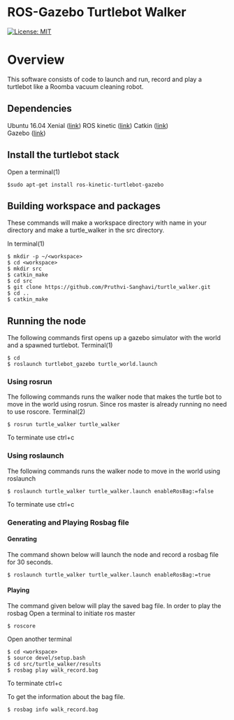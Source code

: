 # ROS-Gazebo Turtlebot Walker
[![License: MIT](https://img.shields.io/badge/License-MIT-yellow.svg)](https://opensource.org/licenses/MIT)

# Overview
This software consists of code to launch and run, record and play a turtlebot like a Roomba vacuum cleaning robot.

## Dependencies			
 Ubuntu 16.04 Xenial ([link](http://releases.ubuntu.com/16.04/))
 ROS kinetic ([link](http://wiki.ros.org/kinetic))
 Catkin ([link](http://wiki.ros.org/catkin))  
 Gazebo ([link](http://gazebosim.org/))

## Install the turtlebot stack
Open a terminal(1)
```
$sudo apt-get install ros-kinetic-turtlebot-gazebo 
```

## Building workspace and packages
These commands will make a workspace directory with name <workspace> in your <home> directory and make a turtle_walker in the src directory.

In terminal(1)
```
$ mkdir -p ~/<workspace>
$ cd <workspace>
$ mkdir src
$ catkin_make
$ cd src
$ git clone https://github.com/Pruthvi-Sanghavi/turtle_walker.git
$ cd ..
$ catkin_make
```

## Running the node
The following commands first opens up a gazebo simulator with the world and a spawned turtlebot.
Terminal(1)
```
$ cd
$ roslaunch turtlebot_gazebo turtle_world.launch
```

### Using rosrun
The following commands runs the walker node that makes the turtle bot to move in the world using rosrun.
Since ros master is already running no need to use roscore.
Terminal(2)
```
$ rosrun turtle_walker turtle_walker
```
To terminate use ctrl+c

### Using roslaunch
The following commands runs the walker node to move in the world using roslaunch

```
$ roslaunch turtle_walker turtle_walker.launch enableRosBag:=false 
```
To terminate use ctrl+c

### Generating and Playing Rosbag file

#### Genrating
The command shown below will launch the node and record a rosbag file for 30 seconds.
```
$ roslaunch turtle_walker turtle_walker.launch enableRosBag:=true
```
#### Playing 
The command given below will play the saved bag file.
In order to play the rosbag
Open a terminal to initiate ros master
```
$ roscore
```
Open another terminal
```
$ cd <workspace>
$ source devel/setup.bash
$ cd src/turtle_walker/results
$ rosbag play walk_record.bag
```
To terminate ctrl+c

To get the information about the bag file.
```
$ rosbag info walk_record.bag
```




